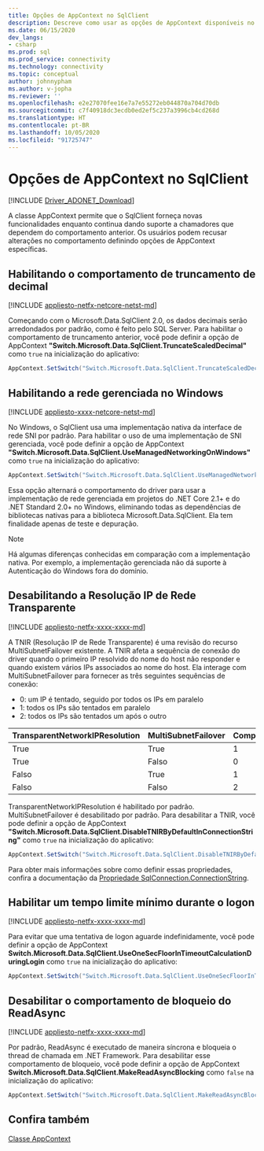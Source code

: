 ```yaml
---
title: Opções de AppContext no SqlClient
description: Descreve como usar as opções de AppContext disponíveis no SqlClient.
ms.date: 06/15/2020
dev_langs:
- csharp
ms.prod: sql
ms.prod_service: connectivity
ms.technology: connectivity
ms.topic: conceptual
author: johnnypham
ms.author: v-jopha
ms.reviewer: ''
ms.openlocfilehash: e2e27070fee16e7a7e55272eb044870a704d70db
ms.sourcegitcommit: c7f40918dc3ecdb0ed2ef5c237a3996cb4cd268d
ms.translationtype: HT
ms.contentlocale: pt-BR
ms.lasthandoff: 10/05/2020
ms.locfileid: "91725747"
---
```

# <a name="appcontext-switches-in-sqlclient"></a>Opções de AppContext no SqlClient

[!INCLUDE [Driver_ADONET_Download](../../includes/driver_adonet_download.md)]

A classe AppContext permite que o SqlClient forneça novas funcionalidades enquanto continua dando suporte a chamadores que dependem do comportamento anterior. Os usuários podem recusar alterações no comportamento definindo opções de AppContext específicas.

## <a name="enabling-decimal-truncation-behavior"></a>Habilitando o comportamento de truncamento de decimal

[!INCLUDE [appliesto-netfx-netcore-netst-md](../../includes/appliesto-netfx-netcore-netst-md.md)]

Começando com o Microsoft.Data.SqlClient 2.0, os dados decimais serão arredondados por padrão, como é feito pelo SQL Server. Para habilitar o comportamento de truncamento anterior, você pode definir a opção de AppContext **"Switch.Microsoft.Data.SqlClient.TruncateScaledDecimal"** como `true` na inicialização do aplicativo:

```csharp
AppContext.SetSwitch("Switch.Microsoft.Data.SqlClient.TruncateScaledDecimal", true);
```

## <a name="enabling-managed-networking-on-windows"></a>Habilitando a rede gerenciada no Windows

[!INCLUDE [appliesto-xxxx-netcore-netst-md](../../includes/appliesto-xxxx-netcore-netst-md.md)]

No Windows, o SqlClient usa uma implementação nativa da interface de rede SNI por padrão. Para habilitar o uso de uma implementação de SNI gerenciada, você pode definir a opção de AppContext **"Switch.Microsoft.Data.SqlClient.UseManagedNetworkingOnWindows"** como `true` na inicialização do aplicativo:

```csharp
AppContext.SetSwitch("Switch.Microsoft.Data.SqlClient.UseManagedNetworkingOnWindows", true);
```

Essa opção alternará o comportamento do driver para usar a implementação de rede gerenciada em projetos do .NET Core 2.1+ e do .NET Standard 2.0+ no Windows, eliminando todas as dependências de bibliotecas nativas para a biblioteca Microsoft.Data.SqlClient. Ela tem finalidade apenas de teste e depuração.

> [!NOTE]
> Há algumas diferenças conhecidas em comparação com a implementação nativa. Por exemplo, a implementação gerenciada não dá suporte à Autenticação do Windows fora do domínio.

## <a name="disabling-transparent-network-ip-resolution"></a>Desabilitando a Resolução IP de Rede Transparente

[!INCLUDE [appliesto-netfx-xxxx-xxxx-md](../../includes/appliesto-netfx-xxxx-xxxx-md.md)]

A TNIR (Resolução IP de Rede Transparente) é uma revisão do recurso MultiSubnetFailover existente. A TNIR afeta a sequência de conexão do driver quando o primeiro IP resolvido do nome do host não responder e quando existem vários IPs associados ao nome do host. Ela interage com MultiSubnetFailover para fornecer as três seguintes sequências de conexão:<br />
* 0: um IP é tentado, seguido por todos os IPs em paralelo
* 1: todos os IPs são tentados em paralelo
* 2: todos os IPs são tentados um após o outro

|TransparentNetworkIPResolution|MultiSubnetFailover|Comportamento|
|--------|--------|--------|
|True|True|1|
|True|Falso|0|
|Falso|True|1|
|Falso|Falso|2|

TransparentNetworkIPResolution é habilitado por padrão. MultiSubnetFailover é desabilitado por padrão. Para desabilitar a TNIR, você pode definir a opção de AppContext **"Switch.Microsoft.Data.SqlClient.DisableTNIRByDefaultInConnectionString"** como `true` na inicialização do aplicativo:

```csharp
AppContext.SetSwitch("Switch.Microsoft.Data.SqlClient.DisableTNIRByDefaultInConnectionString", true);
```

Para obter mais informações sobre como definir essas propriedades, confira a documentação da [Propriedade SqlConnection.ConnectionString](/dotnet/api/microsoft.data.sqlclient.sqlconnection.connectionstring). 

## <a name="enable-a-minimum-timeout-during-login"></a>Habilitar um tempo limite mínimo durante o logon

[!INCLUDE [appliesto-netfx-xxxx-xxxx-md](../../includes/appliesto-netfx-xxxx-xxxx-md.md)]

Para evitar que uma tentativa de logon aguarde indefinidamente, você pode definir a opção de AppContext **Switch.Microsoft.Data.SqlClient.UseOneSecFloorInTimeoutCalculationDuringLogin** como `true` na inicialização do aplicativo:

```csharp
AppContext.SetSwitch("Switch.Microsoft.Data.SqlClient.UseOneSecFloorInTimeoutCalculationDuringLogin", false);
```

## <a name="disable-blocking-behavior-of-readasync"></a>Desabilitar o comportamento de bloqueio do ReadAsync

[!INCLUDE [appliesto-netfx-xxxx-xxxx-md](../../includes/appliesto-netfx-xxxx-xxxx-md.md)]

Por padrão, ReadAsync é executado de maneira síncrona e bloqueia o thread de chamada em .NET Framework. Para desabilitar esse comportamento de bloqueio, você pode definir a opção de AppContext **Switch.Microsoft.Data.SqlClient.MakeReadAsyncBlocking** como `false` na inicialização do aplicativo:

```csharp
AppContext.SetSwitch("Switch.Microsoft.Data.SqlClient.MakeReadAsyncBlocking", false);
```

## <a name="see-also"></a>Confira também

[Classe AppContext](/dotnet/api/system.appcontext?view=netcore-3.1)